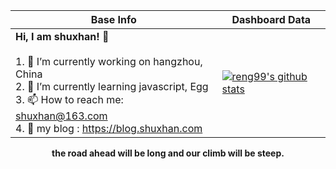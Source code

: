 |Base Info|Dashboard Data|
|----------------------------------------------------------------------|----------------------------------------------------------------------|
| __Hi, I am shuxhan! 👋__<br/><br/>1. 🔭 I’m currently working on hangzhou, China<br/>2. 🌱 I’m currently learning javascript, Egg<br/>3. 📫 How to reach me: shuxhan@163.com<br/>4. 💬 my blog : https://blog.shuxhan.com | [![reng99's github stats](https://github-readme-stats.vercel.app/api?username=shuxhan&show_icons=true&theme=dracula)](https://github.com/anuraghazra/github-readme-stats) |


<div align=center><b>the road ahead will be long and our climb will be steep.</b></div>



